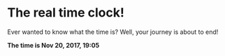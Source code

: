 # The real time clock!

Ever wanted to know what the time is? Well, your journey is about to end!

**The time is Nov 20, 2017, 19:05**